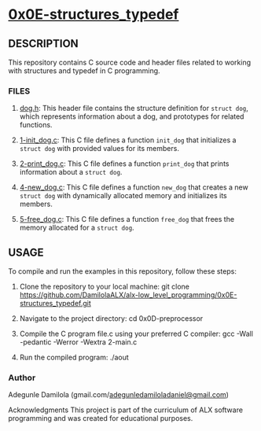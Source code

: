# [0x0E-structures_typedef](https://github.com/DamilolaALX/alx-low_level_programming/0x0E-structures_typedef)

## DESCRIPTION

This repository contains C source code and header files related to working with structures and typedef in C programming.

### FILES

1. [dog.h](https://github.com/DamilolaALX/alx-low_level_programming/0x0E-structures_typedef/blob/main/dog.h): This header file contains the structure definition for `struct dog`, which represents information about a dog, and prototypes for related functions.

2. [1-init_dog.c](https://github.com/DamilolaALX/alx-low_level_programming/0x0E-structures_typedef/blob/main/1-innit_dog.c): This C file defines a function `init_dog` that initializes a `struct dog` with provided values for its members.

3. [2-print_dog.c](https://github.com/DamilolaALX/alx-low_level_programming/0x0E-structures_typedef/blob/main/2-print_dog.c): This C file defines a function `print_dog` that prints information about a `struct dog`.

4. [4-new_dog.c](https://github.com/DamilolaALX/alx-low_level_programming/0x0E-structures_typedef/blob/main/4-new_dog.c): This C file defines a function `new_dog` that creates a new `struct dog` with dynamically allocated memory and initializes its members.

5. [5-free_dog.c](https://github.com/DamilolaALX/alx-low_level_programming/0x0E-structures_typedef/blob/main/5-free_dog.c): This C file defines a function `free_dog` that frees the memory allocated for a `struct dog`.

## USAGE

To compile and run the examples in this repository, follow these steps:

1. Clone the repository to your local machine:
      git clone https://github.com/DamilolaALX/alx-low_level_programming/0x0E-structures_typedef.git

2. Navigate to the project directory:
   cd 0x0D-preprocessor

3. Compile the C program file.c using your preferred C compiler:
   gcc -Wall -pedantic -Werror -Wextra 2-main.c

4. Run the compiled program:
   ./aout

### Author
Adegunle Damilola (gmail.com/adegunledamiloladaniel@gmail.com)

Acknowledgments
This project is part of the curriculum of ALX software programming and was created for educational purposes.